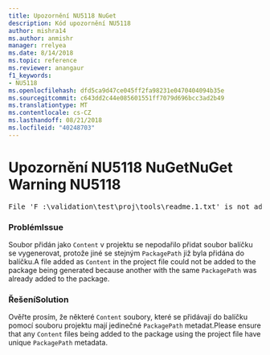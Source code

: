 ```yaml
---
title: Upozornění NU5118 NuGet
description: Kód upozornění NU5118
author: mishra14
ms.author: anmishr
manager: rrelyea
ms.date: 8/14/2018
ms.topic: reference
ms.reviewer: anangaur
f1_keywords:
- NU5118
ms.openlocfilehash: dfd5ca9d47ce045ff2fa98231e0470404094b35e
ms.sourcegitcommit: c643dd2c44e085601551ff7079d696bcc3ad2b49
ms.translationtype: MT
ms.contentlocale: cs-CZ
ms.lasthandoff: 08/21/2018
ms.locfileid: "40248703"
---
```

# <a name="nuget-warning-nu5118"></a><span data-ttu-id="7b3ac-103">Upozornění NU5118 NuGet</span><span class="sxs-lookup"><span data-stu-id="7b3ac-103">NuGet Warning NU5118</span></span>
<pre>File 'F :\validation\test\proj\tools\readme.1.txt' is not added because the package already contains file 'tools\readme.txt'</pre>

### <a name="issue"></a><span data-ttu-id="7b3ac-104">Problém</span><span class="sxs-lookup"><span data-stu-id="7b3ac-104">Issue</span></span>

<span data-ttu-id="7b3ac-105">Soubor přidán jako `Content` v projektu se nepodařilo přidat soubor balíčku se vygenerovat, protože jiné se stejným `PackagePath` již byla přidána do balíčku.</span><span class="sxs-lookup"><span data-stu-id="7b3ac-105">A file added as `Content` in the project file could not be added to the package being generated because another with the same `PackagePath` was already added to the package.</span></span>


### <a name="solution"></a><span data-ttu-id="7b3ac-106">Řešení</span><span class="sxs-lookup"><span data-stu-id="7b3ac-106">Solution</span></span>

<span data-ttu-id="7b3ac-107">Ověřte prosím, že některé `Content` soubory, které se přidávají do balíčku pomocí souboru projektu mají jedinečné `PackagePath` metadat.</span><span class="sxs-lookup"><span data-stu-id="7b3ac-107">Please ensure that any `Content` files being added to the package using the project file have unique `PackagePath` metadata.</span></span>


